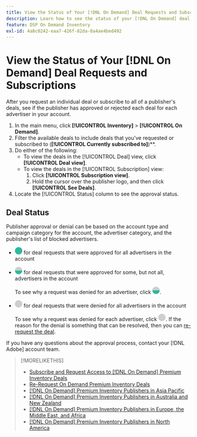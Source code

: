 ```yaml
---
title: View the Status of Your [!DNL On Demand] Deal Requests and Subscriptions
description: Learn how to see the status of your [!DNL On Demand] deal requests and subscriptions.
feature: DSP On Demand Inventory
exl-id: 4a8c0242-eaa7-426f-82da-8a4ae4bed492
---
```

# View the Status of Your [!DNL On Demand] Deal Requests and Subscriptions

After you request an individual deal or subscribe to all of a publisher's deals, see if the publisher has approved or rejected each deal for each advertiser in your account.

1. In the main menu, click **[!UICONTROL Inventory]** > **[!UICONTROL On Demand]**.
1. Filter the available deals to include deals that you've requested or subscribed to (**[!UICONTROL Currently subscribed to]**)**.
1. Do either of the following:
   * To view the deals in the [!UICONTROL Deal] view, click **[!UICONTROL Deal view]**.
   * To view the deals in the [!UICONTROL Subscription] view:
      1. Click **[!UICONTROL Subscription view]**.
      1. Hold the cursor over the publisher logo, and then click **[!UICONTROL See Deals]**.
1. Locate the [!UICONTROL Status] column to see the approval status.

## Deal Status

Publisher approval or denial can be based on the account type and campaign category for the account, the advertiser category, and the publisher's list of blocked advertisers.

* ![fully approved](/help/dsp/assets/approved.png) for deal requests that were approved for all advertisers in the account

* ![partially approved](/help/dsp/assets/partly-approved.png) for deal requests that were approved for some, but not all, advertisers in the account

   To see why a request was denied for an advertiser, click ![partially approved](/help/dsp/assets/partly-approved.png).

* ![denied](/help/dsp/assets/denied.png) for deal requests that were denied for all advertisers in the account

   To see why a request was denied for each advertiser, click ![denied](/help/dsp/assets/denied.png). If the reason for the denial is something that can be resolved, then you can [re-request the deal](/help/dsp/inventory/on-demand-inventory-rerequest.md).

If you have any questions about the approval process, contact your [!DNL Adobe] account team.

>[!MORELIKETHIS]
>
>* [Subscribe and Request Access to [!DNL On Demand] Premium Inventory Deals](on-demand-inventory-subscribe.md)
>* [Re-Request On Demand Premium Inventory Deals](on-demand-inventory-rerequest.md)
>* [[!DNL On Demand] Premium Inventory Publishers in Asia Pacific](on-demand-inventory-publishers-apac.md)
>* [[!DNL On Demand] Premium Inventory Publishers in Australia and New Zealand](on-demand-inventory-publishers-anz.md)
>* [[!DNL On Demand] Premium Inventory Publishers in Europe, the Middle East, and Africa](on-demand-inventory-publishers-emea.md)
>* [[!DNL On Demand] Premium Inventory Publishers in North America](on-demand-inventory-publishers-na.md)
